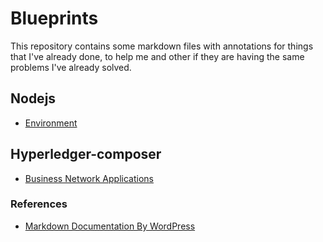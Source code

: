 # Blueprints
This repository contains some markdown files with annotations for things that I've already done, to help me and other if they are having the same problems I've already solved.

## Nodejs

- [Environment](https://github.com/dpolicastro/annotations/blob/master/nodejs/environment.md)

## Hyperledger-composer

- [Business Network Applications](https://github.com/dpolicastro/annotations/blob/master/hyperledger/business-network-applications.md)


### References

- [Markdown Documentation By WordPress](https://en.support.wordpress.com/markdown-quick-reference/)
